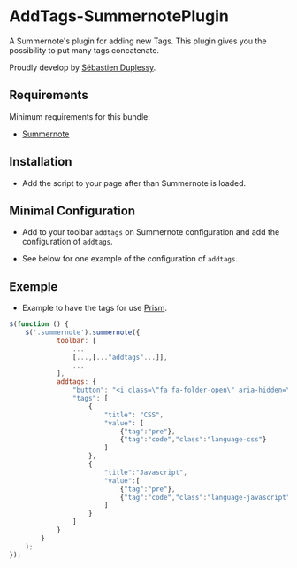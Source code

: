 # AddTags-SummernotePlugin
A Summernote's plugin for adding new Tags. This plugin gives you the possibility to put many tags concatenate.

Proudly develop by [Sébastien Duplessy](https://www.duplessy.eu).

Requirements
------------
Minimum requirements for this bundle:
* [Summernote](http://summernote.org/)

Installation
------------
* Add the script to your page after than Summernote is loaded.

Minimal Configuration
---------------------
* Add to your toolbar `addtags` on Summernote configuration and add the configuration of `addtags`.

* See below for one example of the configuration of `addtags`.

Exemple
-------
* Example to have the tags for use [Prism](http://prismjs.com/).
```javascript
$(function () {
    $('.summernote').summernote({
            toolbar: [
                ...
                [...,[..."addtags"...]],
                ...
            ],
            addtags: {
                "button": "<i class=\"fa fa-folder-open\" aria-hidden=\"true\"><\/i> Prism",
                "tags": [
                    {
                        "title": "CSS",
                        "value": [
                            {"tag":"pre"},
                            {"tag":"code","class":"language-css"}
                        ]
                    },
                    {
                        "title":"Javascript",
                        "value":[
                            {"tag":"pre"},
                            {"tag":"code","class":"language-javascript"}
                        ]
                    }
                ]
            }
        }
    );
});        
```
